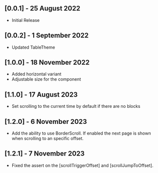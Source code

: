 ## [0.0.1] - 25 August 2022

* Initial Release

## [0.0.2] - 1 September 2022

* Updated TableTheme

## [1.0.0] - 18 November 2022

* Added horizontal variant
* Adjustable size for the component

## [1.1.0] - 17 August 2023

* Set scrolling to the current time by default if there are no blocks

## [1.2.0] - 6 November 2023

* Add the ability to use BorderScroll. If enabled the next page is shown when scrolling to an specific offset.

## [1.2.1] - 7 November 2023

* Fixed the assert on the [scrollTriggerOffset] and [scrollJumpToOffset].
